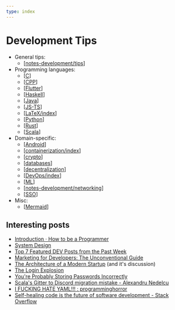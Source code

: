 ```yaml
---
type: index
---
```


# Development Tips

- General tips:
  - [[notes-development/tips]]
- Programming languages:
  - [[C]]
  - [[CPP]]
  - [[Flutter]]
  - [[Haskell]]
  - [[Java]]
  - [[JS-TS]]
  - [[LaTeX/index]]
  - [[Python]]
  - [[Rust]]
  - [[Scala]]
- Domain-specific:
  - [[Android]]
  - [[containerization/index]]
  - [[crypto]]
  - [[databases]]
  - [[decentralization]]
  - [[DevOps/index]]
  - [[ML]]
  - [[notes-development/networking]]
  - [[SSO]]
- Misc:
  - [[Mermaid]]

## Interesting posts

- [Introduction · How to be a Programmer](https://braydie.gitbooks.io/how-to-be-a-programmer/content/zh/)
- [System Design](https://github.com/karanpratapsingh/system-design)
- [Top 7 Featured DEV Posts from the Past Week](https://dev.to/devteam/top-7-featured-dev-posts-from-the-past-week-33i3)
- [Marketing for Developers: The Unconventional Guide](https://dev.to/inovak/marketing-for-developers-the-unconventional-guide-3a1j)
- [The Architecture of a Modern Startup](https://betterprogramming.pub/architecture-of-modern-startup-abaec235c2eb) (and it's discussion)
- [The Login Explosion](https://blog.codinghorror.com/the-login-explosion/)
- [You're Probably Storing Passwords Incorrectly](https://blog.codinghorror.com/youre-probably-storing-passwords-incorrectly/)
- [Scala's Gitter to Discord migration mistake - Alexandru Nedelcu](https://alexn.org/blog/2022/04/09/scala-gitter-discord-mistake/)
- [I FUCKING HATE YAML!!! : programminghorror](https://www.reddit.com/r/programminghorror/comments/i0cnog/i_fucking_hate_yaml/)
- [Self-healing code is the future of software development - Stack Overflow](https://stackoverflow.blog/2023/12/28/self-healing-code-is-the-future-of-software-development/?cb=1)

[//begin]: # "Autogenerated link references for markdown compatibility"
[notes-development/tips]: tips.md "General Development Tips"
[C]: C.md "C"
[CPP]: CPP.md "C++"
[Flutter]: Flutter.md "Flutter"
[Haskell]: Haskell.md "Haskell"
[Java]: Java.md "Java"
[JS-TS]: JS-TS.md "JavaScript/TypeScript"
[LaTeX/index]: LaTeX%2Findex.md "$\LaTeX$"
[Python]: Python.md "Python"
[Rust]: Rust.md "Rust"
[Scala]: Scala.md "Scala"
[Android]: Android.md "Android"
[containerization/index]: containerization%2Findex.md "Containerization"
[crypto]: crypto.md "Crypto"
[databases]: databases.md "Databases"
[decentralization]: decentralization.md "Decentralization Related"
[DevOps/index]: DevOps%2Findex.md "DevOps Related"
[ML]: ML.md "Machine Learning"
[notes-development/networking]: networking.md "Networking"
[SSO]: SSO.md "Single Sign-On"
[Mermaid]: Mermaid.md "Mermaid"
[//end]: # "Autogenerated link references"
